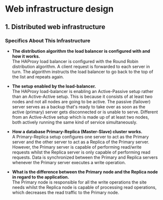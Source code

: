 # Web infrastructure design

## 1. Distributed web infrastructure

### Specifics About This Infrastructure

- **The distribution algorithm the load balancer is configured with and how it works.** <br />
    The HAProxy load balancer is configured with the Round Robin distribution algorithm. A client request is forwarded to each server in turn. The algorithm instructs the load balancer to go back to the top of the list and repeats again.
    
- **The setup enabled by the load-balancer.** <br />
    The HAProxy load-balancer is enabling an Active-Passive setup rather than an Active-Active setup. This is because it consists of at least two nodes and not all nodes are going to be active. The passive (failover) server serves as a backup that's ready to take over as soon as the active (primary) server gets disconnected or is unable to serve. Different from an Active-Active setup which is made up of at least two nodes, both actively running the same kind of service simultaneously.
- **How a database Primary-Replica (Master-Slave) cluster works.** <br />
    A Primary-Replica setup configures one server to act as the Primary server and the other server to act as a Replica of the Primary server. However, the Primary server is capable of performing read/write requests whilst the Replica server is only capable of performing read requests. Data is synchronized between the Primary and Replica servers whenever the Primary server executes a write operation.
- **What is the difference between the Primary node and the Replica node in regard to the application.** <br />
    The Primary node is responsible for all the write operations the site needs whilst the Replica node is capable of processing read operations, which decreases the read traffic to the Primary node.
